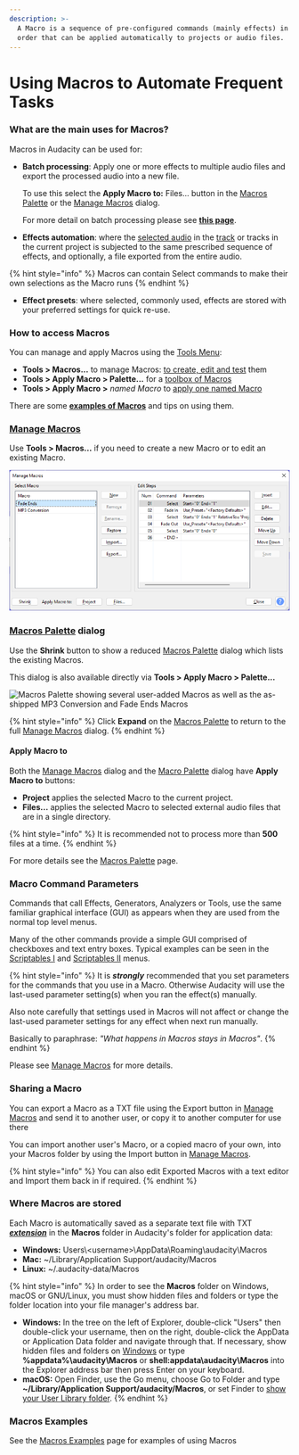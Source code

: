 ```yaml
---
description: >-
  A Macro is a sequence of pre-configured commands (mainly effects) in a set
  order that can be applied automatically to projects or audio files.
---
```


# Using Macros to Automate Frequent Tasks

### What are the main uses for Macros?

&#x20;Macros in Audacity can be used for:

*   **Batch processing**: Apply one or more effects to multiple audio files and export the processed audio into a new file.

    To use this select the **Apply Macro to:** Files... button in the [Macros Palette](../../../../audio-editing/macros/macros-palette.md) or the [Manage Macros](../../../../audio-editing/macros/manage-macros.md) dialog.

    For more detail on batch processing please see [**this page**](../../../../audio-editing/macros/macros-palette.md#files...).
* **Effects automation**: where the [selected audio](https://manual.audacityteam.org/man/audacity\_selection.html) in the [track](https://manual.audacityteam.org/man/audio\_tracks.html) or tracks in the current project is subjected to the same prescribed sequence of effects, and optionally, a file exported from the entire audio.

{% hint style="info" %}
Macros can contain Select commands to make their own selections as the Macro runs
{% endhint %}

* **Effect presets**: where selected, commonly used, effects are stored with your preferred settings for quick re-use.

### How to access Macros

You can manage and apply Macros using the [Tools Menu](https://manual.audacityteam.org/man/tools\_menu.html):

* **Tools > Macros...** to manage Macros: [to create, edit and test](../../../../audio-editing/macros/manage-macros.md) them
* **Tools > Apply Macro > Palette...** for a [toolbox of Macros](../../../../audio-editing/macros/macros-palette.md)
* **Tools > Apply Macro >** _named Macro_ to [apply one named Macro](https://manual.audacityteam.org/man/tools\_menu\_apply\_macro.html)

There are some [**examples of Macros**](../../../../audio-editing/splitting-a-recording-into-separate-tracks/macros-examples.md) and tips on using them.

### [Manage Macros](../../../../audio-editing/macros/manage-macros.md)

Use **Tools > Macros...** if you need to create a new Macro or to edit an existing Macro.

![The left side pane displays existing macros and the right pane list the steps for the selected macro](<../../../../.gitbook/assets/Manage Macros.png>)

### [Macros Palette](../../../../audio-editing/macros/macros-palette.md) dialog

Use the **Shrink** button to show a reduced [Macros Palette](../../../../audio-editing/macros/macros-palette.md) dialog which lists the existing Macros.

This dialog is also available directly via **Tools > Apply Macro > Palette...**

![Macros Palette showing several user-added Macros as well as the as-shipped MP3 Conversion and Fade Ends Macros](https://manual.audacityteam.org/m/images/2/20/macrospalette.png)

{% hint style="info" %}
Click **Expand** on the [Macros Palette](../../../../audio-editing/macros/macros-palette.md) to return to the full [Manage Macros](../../../../audio-editing/macros/manage-macros.md) dialog.
{% endhint %}

#### Apply Macro to

Both the [Manage Macros](../../../../audio-editing/macros/manage-macros.md) dialog and the [Macro Palette](../../../../audio-editing/macros/macros-palette.md) dialog have **Apply Macro to** buttons:

* **Project** applies the selected Macro to the current project.
* **Files...** applies the selected Macro to selected external audio files that are in a single directory.

{% hint style="info" %}
It is recommended not to process more than **500** files at a time.
{% endhint %}

For more details see the [Macros Palette](../../../../audio-editing/macros/macros-palette.md) page.

### Macro Command Parameters

Commands that call Effects, Generators, Analyzers or Tools, use the same familiar graphical interface (GUI) as appears when they are used from the normal top level menus.

Many of the other commands provide a simple GUI comprised of checkboxes and text entry boxes. Typical examples can be seen in the [Scriptables I](https://manual.audacityteam.org/man/extra\_menu\_scriptables\_i.html) and [Scriptables II](https://manual.audacityteam.org/man/extra\_menu\_scriptables\_ii.html) menus.

{% hint style="info" %}
It is _**strongly**_ recommended that you set parameters for the commands that you use in a Macro.  Otherwise Audacity will use the last-used parameter setting(s) when you ran the effect(s) manually.

Also note carefully that settings used in Macros will not affect or change the last-used parameter settings for any effect when next run manually.

Basically to paraphrase: _"What happens in Macros stays in Macros"_.
{% endhint %}

Please see [Manage Macros](../../../../audio-editing/macros/manage-macros.md) for more details.

### Sharing a Macro

You can export a Macro as a TXT file using the Export button in [Manage Macros](../../../../audio-editing/macros/manage-macros.md) and send it to another user, or copy it to another computer for use there

You can import another user's Macro, or a copied macro of your own, into your Macros folder by using the Import button in [Manage Macros](../../../../audio-editing/macros/manage-macros.md).

{% hint style="info" %}
You can also edit Exported Macros with a text editor and Import them back in if required.
{% endhint %}

### Where Macros are stored

Each Macro is automatically saved as a separate text file with TXT [_**extension**_](https://manual.audacityteam.org/man/glossary.html#extension) in the **Macros** folder in Audacity's folder for application data:

* **Windows:** Users\\\<username>\AppData\Roaming\audacity\Macros
* **Mac:** \~/Library/Application Support/audacity/Macros
* **Linux:** \~/.audacity-data/Macros

{% hint style="info" %}
In order to see the **Macros** folder on Windows, macOS or GNU/Linux, you must show hidden files and folders or type the folder location into your file manager's address bar.

* **Windows:** In the tree on the left of Explorer, double-click "Users" then double-click your username, then on the right, double-click the AppData or Application Data folder and navigate through that. If necessary, show hidden files and folders on [Windows](http://www.howtogeek.com/howto/windows-vista/show-hidden-files-and-folders-in-windows-vista/) or type **%appdata%\audacity\Macros** or **shell:appdata\audacity\Macros** into the Explorer address bar then press Enter on your keyboard.
* **macOS:** Open Finder, use the Go menu, choose Go to Folder and type **\~/Library/Application Support/audacity/Macros**, or set Finder to [show your User Library folder](http://osxdaily.com/2011/07/22/access-user-library-folder-in-os-x-lion/).
{% endhint %}

### Macros Examples

See the [Macros Examples](../../../../audio-editing/splitting-a-recording-into-separate-tracks/macros-examples.md) page for examples of using Macros
